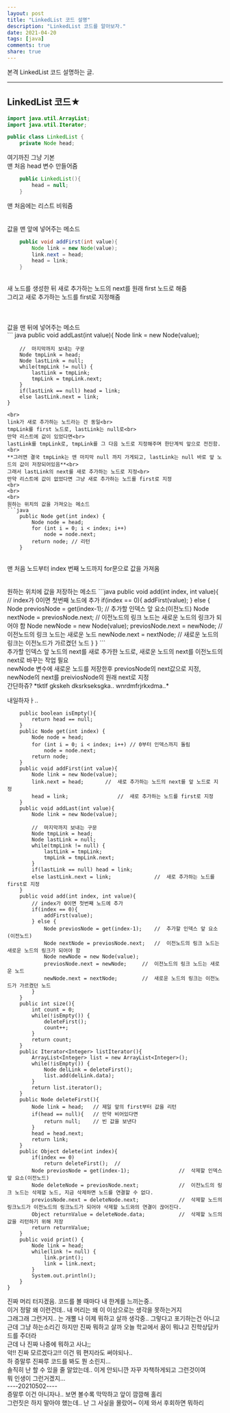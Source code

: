 ```yaml
---
layout: post
title: "LinkedList 코드 설명"
description: "LinkedList 코드를 알아보자."
date: 2021-04-20
tags: [java]
comments: true
share: true
---
```


본격 LinkedList 코드 설명하는 글.

---


## LinkedList 코드★

```java
import java.util.ArrayList;
import java.util.Iterator;

public class LinkedList {
	private Node head;

```
여기까진 그냥 기본<br>
맨 처음 head 변수 만들어줌 <br>

``` java
	public LinkedList(){
		head = null;
	}
``` 
맨 처음에는 리스트 비워줌
<br>
<br>
<br>
값을 맨 앞에 넣어주는 메소드
``` java
	public void addFirst(int value){
		Node link = new Node(value);
		link.next = head;
		head = link;
	}
```
<br>
새 노드를 생성한 뒤 새로 추가하는 노드의 next를 원래 first 노드로 해줌 <br>
그리고 새로 추가하는 노드를 first로 지정해줌<br>
<br>
<br>
<br>
값을 맨 뒤에 넣어주는 메소드
<br>
``` java
	public void addLast(int value){
		Node link = new Node(value);

		//	마지막까지 보내는 구문
		Node tmpLink = head;
		Node lastLink = null;
		while(tmpLink != null) {
			lastLink = tmpLink;
			tmpLink = tmpLink.next;
		}
		if(lastLink == null) head = link;
		else lastLink.next = link;
	}
```
<br>
link가 새로 추가하는 노드라는 건 동일<br>
tmpLink를 first 노드로, lastLink는 null로<br>
만약 리스트에 값이 있었다면<br>
lastLink를 tmpLink로, tmpLink를 그 다음 노드로 지정해주며 한단계씩 앞으로 전진함.<br>
**그러면 결국 tmpLink는 맨 마지막 null 까지 가게되고, lastLink는 null 바로 앞 노드의 값이 저장되어있음**<br>
그래서 lastLink의 next를 새로 추가하는 노드로 지정<br>
만약 리스트에 값이 없었다면 그냥 새로 추가하는 노드를 first로 지정
<br>
<br>
<br>
원하는 위치의 값을 가져오는 메소드
```java
	public Node get(int index) {
	    Node node = head;
	    for (int i = 0; i < index; i++)
	        node = node.next;
	    return node; // 리턴
	}
```
<br>
맨 처음 노드부터 index 번째 노드까지 for문으로 값을 가져옴
<br>
<br>
<br>
원하는 위치에 값을 저장하는 메소드
```java
	public void add(int index, int value){
		// index가 0이면 첫번째 노드에 추가
		if(index == 0){
			addFirst(value);
		} else {
			Node previosNode = get(index-1);	//	추가할 인덱스 앞 요소(이전노드)
			Node nextNode = previosNode.next;	//	이전노드의 링크 노드는 새로운 노드의 링크가 되어야 함
			Node newNode = new Node(value);
			previosNode.next = newNode;		//	이전노드의 링크 노드는 새로운 노드
			newNode.next = nextNode;		//	새로운 노드의 링크는 이전노드가 가르켰던 노드
		}
	}
```
<br>
추가할 인덱스 앞 노드의 next를 새로 추가한 노드로, 새로운 노드의 next를 이전노드의 next로 바꾸는 작업 필요<br>
newNode 변수에 새로운 노드를 저장한후 previosNode의 next값으로 지정, newNode의 next를 preiviosNode의 원래 next로 지정<br>
간단하쥬? *tktlf gkskeh dksrkseksgka.. wnrdmfrjrkxdma..*

내일하자ㅏ..
```
	public boolean isEmpty(){
		return head == null;
	}
	public Node get(int index) {
	    Node node = head;
	    for (int i = 0; i < index; i++) // 0부터 인덱스까지 돌림
	        node = node.next; 
	    return node;
	}
	public void addFirst(int value){
		Node link = new Node(value);
		link.next = head;		//	새로 추가하는 노드의 next를 앞 노드로 지정
		head = link;				//	새로 추가하는 노드를 first로 지정
	}
	public void addLast(int value){
		Node link = new Node(value); 

		//	마지막까지 보내는 구문
		Node tmpLink = head;
		Node lastLink = null;
		while(tmpLink != null) {
			lastLink = tmpLink;
			tmpLink = tmpLink.next;
		}
		if(lastLink == null) head = link;
		else lastLink.next = link;				//	새로 추가하는 노드를 first로 지정
	}
	public void add(int index, int value){
		// index가 0이면 첫번째 노드에 추가
		if(index == 0){
			addFirst(value);
		} else {
			Node previosNode = get(index-1);	//	추가할 인덱스 앞 요소(이전노드)
			Node nextNode = previosNode.next;	//	이전노드의 링크 노드는 새로운 노드의 링크가 되어야 함
			Node newNode = new Node(value);
			previosNode.next = newNode;		//	이전노드의 링크 노드는 새로운 노드
			newNode.next = nextNode;		//	새로운 노드의 링크는 이전노드가 가르켰던 노드
		}
	}
	public int size(){
		int count = 0;
		while(!isEmpty()) {
			deleteFirst();
			count++;
		}
		return count;
	}
	public Iterator<Integer> listIterator(){
		ArrayList<Integer> list = new ArrayList<Integer>();
		while(!isEmpty()) {
			Node delLink = deleteFirst();
			list.add(delLink.data);
		}
		return list.iterator();
	}
	public Node deleteFirst(){
		Node link = head;	// 제일 앞의 first부터 값을 리턴
		if(head == null){	// 만약 비어있다면
			return null;	// 빈 값을 보낸다
		}
		head = head.next;
		return link;
	}
	public Object delete(int index){
	    if(index == 0)
	        return deleteFirst();  // 
	    Node previosNode = get(index-1);				//	삭제할 인덱스 앞 요소(이전노드)
	    Node deleteNode = previosNode.next;				//	이전노드의 링크 노드는 삭제할 노드, 지금 삭제하면 노드를 연결할 수 없다. 
	    previosNode.next = deleteNode.next;				//	삭제할 노드의 링크노드가 이전노드의 링크노드가 되어야 삭제할 노드와의 연결이 끊어진다.
	    Object returnValue = deleteNode.data; 			//	삭제할 노드의 값을 리턴하기 위해 저장
	    return returnValue;
	}
	public void print() {
		Node link = head;
		while(link != null) {
			link.print();
			link = link.next;
		}
		System.out.println();
	}
}

```

진짜 머리 터지겠음. 코드를 볼 때마다 내 한계를 느끼는중..<br>
이거 정말 왜 이런건데.. 내 머리는 왜 이 이상으로는 생각을 못하는거지 <br>
그래그래 그런거지.. 는 개뿔 나 이제 뭐하고 살까 생각중.. 그렇다고 포기하는건 아니고<br>
근데 그냥 하는소리긴 하지만 진짜 뭐하고 살까 오늘 학교에서 꿈이 뭐냐고 진학상담카드를 주더라<br>
근데 나 진짜 나중에 뭐하고 사냐;;<br>
악!! 진짜 모르겠다고!! 이건 뭐 편지라도 써야되나..<br>
하 증말루 진짜루 코드를 봐도 뭔 소린지...<br>
솔직히 난 할 수 있을 줄 알았는데.. 이게 안되니깐 자꾸 자책하게되고 그런것이여<br>
뭐 인생이 그런거겠지...<br>
----20210502----<br>
증말루 이건 아니자나.. 보면 볼수록 막막하고 앞이 깜깜해 홀리<br>
그런짓은 하지 말아야 했는데.. 난 그 사실을 몰랐어~ 이제 와서 후회하면 뭐하리
